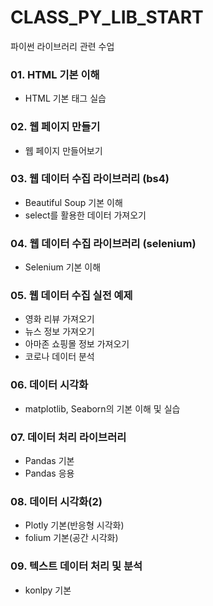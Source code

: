 # CLASS_PY_LIB_START
 파이썬 라이브러리 관련 수업

### 01. HTML 기본 이해
 - HTML 기본 태그 실습
 
### 02. 웹 페이지 만들기
 - 웹 페이지 만들어보기

### 03. 웹 데이터 수집 라이브러리 (bs4)
 - Beautiful Soup 기본 이해 
 - select를 활용한 데이터 가져오기
 
### 04. 웹 데이터 수집 라이브러리 (selenium)
 - Selenium 기본 이해
 
### 05. 웹 데이터 수집 실전 예제
 - 영화 리뷰 가져오기
 - 뉴스 정보 가져오기
 - 아마존 쇼핑몰 정보 가져오기 
 - 코로나 데이터 분석
 
### 06. 데이터 시각화
 - matplotlib, Seaborn의 기본 이해 및 실습 

### 07. 데이터 처리 라이브러리
 - Pandas 기본
 - Pandas 응용
 
### 08. 데이터 시각화(2)
 - Plotly 기본(반응형 시각화)
 - folium 기본(공간 시각화)
 
### 09. 텍스트 데이터 처리 및 분석
 - konlpy 기본
 
 


